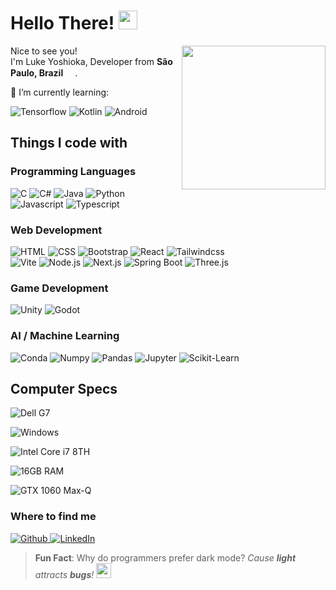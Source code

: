 <h1>Hello There! <img src="https://emojis.slackmojis.com/emojis/images/1531849430/4246/blob-sunglasses.gif?1531849430" width="30"/></h1>


<img align="right" src="https://media.giphy.com/media/p2GaqIvO2CghxLofci/giphy.gif" width="230"/>
<p>
  Nice to see you! </br>
  I'm Luke Yoshioka, Developer from 
  <b>São Paulo, Brazil</b>
  <img src="https://cdn-icons-png.flaticon.com/512/197/197386.png" width="15" />.
</p>

<p>
  🌱 I’m currently learning: 
</p>
<p>
  <img alt="Tensorflow" src="https://img.shields.io/badge/TensorFlow-FF6F00?style=for-the-badge&logo=tensorflow&logoColor=white" />
  <img alt="Kotlin" src="https://img.shields.io/badge/Kotlin-0095D5?&style=for-the-badge&logo=kotlin&logoColor=white" />
  <img alt="Android" src="https://img.shields.io/badge/Android-3DDC84?style=for-the-badge&logo=android&logoColor=white" />
</p>

<h2>Things I code with</h2>

<h3>Programming Languages</h3>
<p>
  <img alt="C" src="https://img.shields.io/badge/C-00599C?style=for-the-badge&logo=c&logoColor=white" />
  <img alt="C#" src="https://img.shields.io/badge/C%23-239120?style=for-the-badge&logo=c-sharp&logoColor=white" />
  <img alt="Java" src="https://img.shields.io/badge/Java-ED8B00?style=for-the-badge&logo=java&logoColor=white" />
  <img alt="Python" src="https://img.shields.io/badge/Python-3776AB?style=for-the-badge&logo=python&logoColor=white" />
  <img alt="Javascript" src="https://img.shields.io/badge/JavaScript-323330?style=for-the-badge&logo=javascript&logoColor=F7DF1E" />
  <img alt="Typescript" src="https://img.shields.io/badge/TypeScript-007ACC?style=for-the-badge&logo=typescript&logoColor=white" />
</p>

<h3>Web Development</h3>
<p>
  <img alt="HTML" src="https://img.shields.io/badge/HTML5-E34F26?style=for-the-badge&logo=html5&logoColor=white" />
  <img alt="CSS" src="https://img.shields.io/badge/CSS3-1572B6?style=for-the-badge&logo=css3&logoColor=white" />
  <img alt="Bootstrap" src="https://img.shields.io/badge/Bootstrap-563D7C?style=for-the-badge&logo=bootstrap&logoColor=white" />
  <img alt="React" src="https://img.shields.io/badge/React-20232A?style=for-the-badge&logo=react&logoColor=61DAFB"/>
  <img alt="Tailwindcss" src="https://img.shields.io/badge/Tailwind_CSS-38B2AC?style=for-the-badge&logo=tailwind-css&logoColor=white"/>

  <br/>

  <img alt="Vite" src="https://img.shields.io/badge/Vite-B73BFE?style=for-the-badge&logo=vite&logoColor=FFD62E"/>
  <img alt="Node.js" src="https://img.shields.io/badge/Node.js-339933?style=for-the-badge&logo=nodedotjs&logoColor=white"/>
  <img alt="Next.js" src="https://img.shields.io/badge/next.js-000000?style=for-the-badge&logo=nextdotjs&logoColor=white"/>
  <img alt="Spring Boot" src="https://img.shields.io/badge/Spring_Boot-F2F4F9?style=for-the-badge&logo=spring-boot"/>
  <img alt="Three.js" src="https://img.shields.io/badge/ThreeJs-black?style=for-the-badge&logo=three.js&logoColor=white"/>
</p>

<h3>Game Development</h3>
<p>
  <img alt="Unity" src="https://img.shields.io/badge/Unity-100000?style=for-the-badge&logo=unity&logoColor=white" />
  <img alt="Godot" src="https://img.shields.io/badge/Godot-478CBF?style=for-the-badge&logo=GodotEngine&logoColor=white" />
</p>

<h3>AI / Machine Learning</h3>
<p>
  <img alt="Conda" src="https://img.shields.io/badge/conda-342B029?&style=for-the-badge&logo=anaconda&logoColor=white" />
  <img alt="Numpy" src="https://img.shields.io/badge/Numpy-777BB4?style=for-the-badge&logo=numpy&logoColor=white" />
  <img alt="Pandas" src="https://img.shields.io/badge/Pandas-2C2D72?style=for-the-badge&logo=pandas&logoColor=white" />
  <img alt="Jupyter" src="https://img.shields.io/badge/Jupyter-F37626.svg?&style=for-the-badge&logo=Jupyter&logoColor=white" />
  <img alt="Scikit-Learn" src="https://img.shields.io/badge/scikit_learn-F7931E?style=for-the-badge&logo=scikit-learn&logoColor=white" />
</p>


<h2>Computer Specs</h2>

<p>
  <img alt="Dell G7" src="https://img.shields.io/badge/dell%20G7%20notebook-007DB8?style=for-the-badge&logo=dell&logoColor=white" />
</p>
<p>
  <img alt="Windows" src="https://img.shields.io/badge/Windows-0078D6?style=for-the-badge&logo=windows&logoColor=white" />
</p>
<p>
  <img alt="Intel Core i7 8TH" src="https://img.shields.io/badge/Intel%20Core_i7_8th-0071C5?style=for-the-badge&logo=intel&logoColor=white" />
</p>
<p>
  <img alt="16GB RAM" src="https://img.shields.io/badge/16GB%20RAM-323330?style=for-the-badge" />
</p>
<p>
  <img alt="GTX 1060 Max-Q" src="https://img.shields.io/badge/NVIDIA-GTX1060%20MAX_Q-76B900?style=for-the-badge&logo=nvidia&logoColor=white" />
</p>

<h3>Where to find me</h3>
<p>
  <a href="https://github.com/zurkon" target="_blank">
    <img alt="Github" src="https://img.shields.io/badge/GitHub-%2312100E.svg?&style=for-the-badge&logo=Github&logoColor=white" />
  </a>
  <a href="https://www.linkedin.com/in/lucasyoshioka" target="_blank">
    <img alt="LinkedIn" src="https://img.shields.io/badge/linkedin-%230077B5.svg?&style=for-the-badge&logo=linkedin&logoColor=white" />
  </a> 
</p>


> **Fun Fact**: Why do programmers prefer dark mode? _Cause **light** attracts **bugs**!_ <img src="https://emojis.slackmojis.com/emojis/images/1643514981/10082/headset_parrot.gif?1643514981" width="24"/>
<!--
**zurkon/zurkon** is a ✨ _special_ ✨ repository because its `README.md` (this file) appears on your GitHub profile.

Here are some ideas to get you started:

- 🔭 I’m currently working on ...
- 🌱 I’m currently learning ...
- 👯 I’m looking to collaborate on ...
- 🤔 I’m looking for help with ...
- 💬 Ask me about ...
- 📫 How to reach me: ...
- 😄 Pronouns: ...
- ⚡ Fun fact: ...
-->
